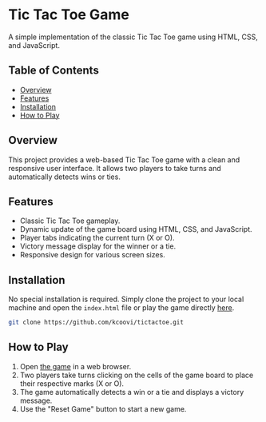 # Tic Tac Toe Game

A simple implementation of the classic Tic Tac Toe game using HTML, CSS, and JavaScript.

## Table of Contents

- [Overview](#overview)
- [Features](#features)
- [Installation](#installation)
- [How to Play](#how-to-play)

## Overview

This project provides a web-based Tic Tac Toe game with a clean and responsive user interface. It allows two players to take turns and automatically detects wins or ties.

## Features

- Classic Tic Tac Toe gameplay.
- Dynamic update of the game board using HTML, CSS, and JavaScript.
- Player tabs indicating the current turn (X or O).
- Victory message display for the winner or a tie.
- Responsive design for various screen sizes.

## Installation

No special installation is required. Simply clone the project to your local machine and open the `index.html` file or play the game directly [here](https://kcoovi.github.io/tictactoe/).

```bash
git clone https://github.com/kcoovi/tictactoe.git
```

## How to Play

1. Open [the game](https://kcoovi.github.io/tictactoe/) in a web browser.
2. Two players take turns clicking on the cells of the game board to place their respective marks (X or O).
3. The game automatically detects a win or a tie and displays a victory message.
4. Use the "Reset Game" button to start a new game.

